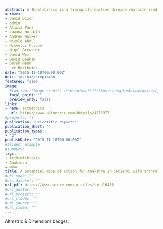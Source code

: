 ```yaml
---
abstract: Arthrofibrosis is a fibroproliferative disease characterised by excessive deposition of extracellular matrix components intra-articularly leading to pain and restricted range of movement. Although frequently observed following total knee arthroplasty (TKA) no therapeutic options exist. A pilot study demonstrated that intra-articular injection of Anakinra, an IL-1R antagonist, improved range of movement and pain in patients with arthrofibrosis however the mechanism of action is unknown. We hypothesise that IL-1α/β will drive an inflammatory phenotype in fibroblasts isolated from the knee, therefore identifying a potential mechanism of action for Anakinra in arthrofibrosis following TKA. Fibroblasts isolated from synovial membranes and infra-patellar fat pad of patients undergoing TKA express high levels of IL-1R1. Stimulation with IL-1α/β induced a pro-inflammatory phenotype characterised by increased secretion of GMCSF, IL-6 and IL-8. No significant difference in the inflammatory response was observed between fibroblasts isolated from synovial membrane or infra-patellar fat pad. IL-1α/β treatments induced a pro-inflammatory phenotype in fibroblasts from both synovial membrane and infra-patellar fat pad and therefore Anakinra can likely have an inhibitory effect on fibroblasts present in both tissues in vivo. It is also likely that fibroblast responses in the tissues are controlled by IL-1α/β availability and not their ability to respond to it.
authors:
- David Dixon
- admin
- Alicia Pons 
- Joanna Horabin
- Andrew Walker
- Nicole Abdul
- Nicholas Kalson
- Nigel Brewster
- David Weir
- David Deehan
- Derek Mann
- Lee Borthwick
date: "2015-11-10T00:00:00Z"
doi: "10.1038/srep16466"
featured: false
image:
  #caption: 'Image credit: [**Unsplash**](https://unsplash.com/photos/jdD8gXaTZsc)'
  focal_point: ""
  preview_only: false
links:
- name: altmetrics
  url: https://www.altmetric.com/details/4779977
#projects: []
publication: 'Scientific reports'
publication_short: ""
publication_types:
- "2"
publishDate: "2015-11-10T00:00:00Z"
#slides: example
#summary: 
tags:
- Arthrofibrosis
- Anakinra
- MRes
title: A potential mode of action for Anakinra in patients with arthrofibrosis following total knee arthroplasty
#url_code: ""
#url_dataset: ""
url_pdf: https://www.nature.com/articles/srep16466
#url_poster: ""
#url_project: ""
#url_slides: ""
#url_source: ""
#url_video: ""
---
```


Altmetric & Dimensions badges:

<span class="__dimensions_badge_embed__" data-doi="10.1038/srep16466" data-legend="always"></span><script async src="https://badge.dimensions.ai/badge.js" charset="utf-8"></script>


<script id="altmetric-embed-js" type="text/javascript"
src='https://d1bxh8uas1mnw7.cloudfront.net/assets/embed.js'></script>
<div class= 'altmetric-embed' data-badge-details="right" data-badge-type="medium-donut" data-hide-no-mentions="true" data-doi="10.1038/srep16466"</div>